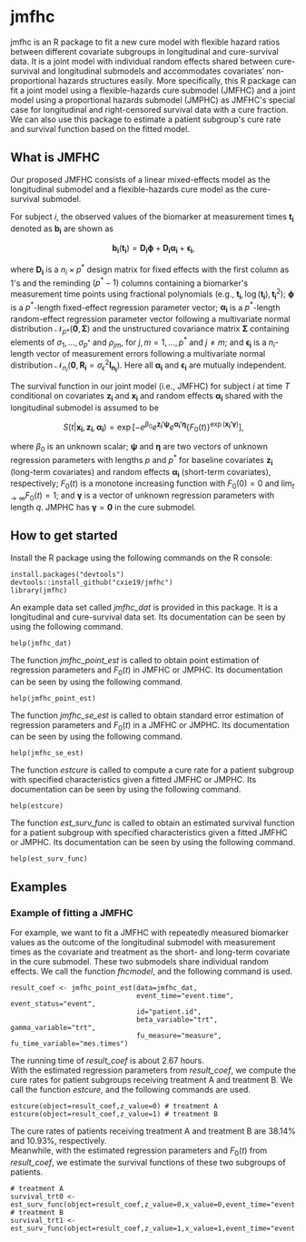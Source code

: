 # jmfhc

jmfhc is an R package to fit a new cure model with flexible hazard ratios 
between different covariate subgroups in longitudinal and cure-survival data. 
It is a joint model with individual random effects shared between cure-survival 
and longitudinal submodels and accommodates covariates’ non-proportional hazards 
structures easily. More specifically, this R package can fit a joint model using 
a flexible-hazards cure submodel (JMFHC) and a joint model using a proportional 
hazards submodel (JMPHC) as JMFHC's special case for longitudinal 
and right-censored survival data with a cure fraction. We can also use this 
package to estimate a patient subgroup's cure rate and survival function 
based on the fitted model. <br />

## What is JMFHC

Our proposed JMFHC consists of a linear mixed-effects model as the longitudinal 
submodel and a flexible-hazards cure model as the cure-survival submodel.

For subject $i$, the observed values of the biomarker at measurement times 
$\boldsymbol{t_i}$ denoted as $\boldsymbol{b_i}$ are shown as 

$$
  \boldsymbol{b_i}(\boldsymbol{t_i})=
  \boldsymbol{D_i}\boldsymbol{\phi}+\boldsymbol{D_i}\boldsymbol{\alpha_i}+\boldsymbol{\epsilon_i},
$$

where $\boldsymbol{D_i}$ is a $n_i \times p^*$ design matrix for fixed effects 
with the first column as 1's and the reminding $(p^*-1)$ columns containing 
a biomarker's measurement time points using fractional polynomials (e.g., $\boldsymbol{t_i},\log(\boldsymbol{t_i}),\boldsymbol{t_i}^2$);
$\boldsymbol{\phi}$ is a $p^*$-length fixed-effect regression parameter vector;
$\boldsymbol{\alpha_i}$ is a $p^*$-length random-effect regression parameter 
vector following a multivariate normal distribution $\mathcal{N}_{p*}(\boldsymbol{0},\boldsymbol{\Sigma})$ and the unstructured 
covariance matrix $\boldsymbol{\Sigma}$ containing elements 
of $\sigma_1,...,\sigma_{p^*}$ and $\rho_{jm}$, for $j,m = 1,...,p^*$ and 
$j \neq m$; 
and $\boldsymbol{\epsilon_i}$ is a $n_i$-length vector of measurement errors 
following a multivariate normal distribution $\mathcal{N}_{n_i}(\boldsymbol{0},\boldsymbol{R_i}=\sigma_{\epsilon}^2\boldsymbol{I_{n_i}})$.
Here all $\boldsymbol{\alpha_i}$ and $\boldsymbol{\epsilon_i}$ are 
mutually independent.

The survival function in our joint model (i.e., JMFHC) for subject $i$ at time 
$T$ conditional on covariates $\boldsymbol{z_i}$ and $\boldsymbol{x_i}$ 
and random effects $\boldsymbol{\alpha_i}$ shared with the longitudinal submodel
is assumed to be

$$
    S(t|\boldsymbol{x_i},\boldsymbol{z_i},\boldsymbol{\alpha_i})=\exp\left[-e^{\beta_0}e^{\boldsymbol{z_i'\psi}}e^{\boldsymbol{\alpha_i'\eta}}\{F_0(t)\}^{\exp(\boldsymbol{x_i'\gamma})}\right],
$$

where $\beta_0$ is an unknown scalar; 
$\boldsymbol{\psi}$ and $\boldsymbol{\eta}$ are two vectors of unknown 
regression parameters with lengths $p$ and $p^*$ for baseline covariates 
$\boldsymbol{z_i}$ (long-term covariates) and random effects 
$\boldsymbol{\alpha_i}$ (short-term covariates), respectively;
$F_0(t)$ is a monotone increasing function with $F_0(0)=0$ 
and $\lim_{t\to\infty}F_0(t)=1$;
and $\boldsymbol{\gamma}$ is a vector of unknown regression parameters 
with length $q$.
JMPHC has $\boldsymbol{\gamma}=\boldsymbol{0}$ in the cure submodel. 


## How to get started

Install the R package using the following commands on the R console:

```{r}
install.packages("devtools")
devtools::install_github("cxie19/jmfhc")
library(jmfhc)
```

An example data set called *jmfhc_dat* is provided in this package. It
is a longitudinal and cure-survival data set. Its documentation can be 
seen by using the following command.

```{r}
help(jmfhc_dat)
```

The function *jmfhc_point_est* is called to obtain point estimation of 
regression parameters and $F_0(t)$ in JMFHC or JMPHC. 
Its documentation can be seen by using the following command.

```{r}
help(jmfhc_point_est)
```

The function *jmfhc_se_est* is called to obtain standard error estimation of
regression parameters and $F_0(t)$ in a JMFHC or JMPHC. 
Its documentation can be seen by using the following command.

```{r}
help(jmfhc_se_est)
```

The function *estcure* is called to compute a cure rate for a patient subgroup 
with specified characteristics given a fitted JMFHC or JMPHC.
Its documentation can be seen by using the following command.

```{r}
help(estcure)
```

The function *est_surv_func* is called to obtain an estimated survival
function for a patient subgroup with specified characteristics given a 
fitted JMFHC or JMPHC. Its documentation can be seen by using the
following command.

```{r}
help(est_surv_func)
```

## Examples

### Example of fitting a JMFHC

For example, we want to fit a JMFHC with repeatedly measured biomarker values 
as the outcome of the longitudinal submodel with measurement times as the 
covariate and treatment as the short- and long-term covariate in the cure 
submodel. These two submodels share individual random effects.
We call the function *fhcmodel*, and the following command is used.

```{r}
result_coef <- jmfhc_point_est(data=jmfhc_dat, 
                               event_time="event.time", event_status="event", 
                               id="patient.id", 
                               beta_variable="trt", gamma_variable="trt", 
                               fu_measure="measure", fu_time_variable="mes.times")
```
The running time of *result_coef* is about 2.67 hours.<br /> 
With the estimated regression parameters from *result_coef*, 
we compute the cure rates for patient subgroups 
receiving treatment A and treatment B.
We call the function *estcure*, and the following 
commands are used.

```{r}
estcure(object=result_coef,z_value=0) # treatment A
estcure(object=result_coef,z_value=1) # treatment B 
```

The cure rates of patients receiving treatment A and treatment B are 38.14% and 
10.93%, respectively.<br /> 
Meanwhile, with the estimated regression parameters and $F_0(t)$ from 
*result_coef*,  we estimate the survival functions of these two subgroups 
of patients.

```{r}
# treatment A
survival_trt0 <- est_surv_func(object=result_coef,z_value=0,x_value=0,event_time="event.time") 
# treatment B
survival_trt1 <- est_surv_func(object=result_coef,z_value=1,x_value=1,event_time="event.time") 
```


